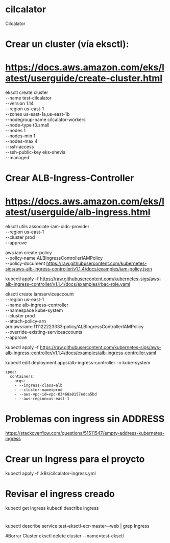 # cilcalator
Cilcalator

# Crear un cluster (vía eksctl):
# https://docs.aws.amazon.com/eks/latest/userguide/create-cluster.html

eksctl create cluster \
--name test-cilcalator \
--version 1.14 \
--region us-east-1 \
--zones us-east-1a,us-east-1b \
--nodegroup-name cilcalator-workers \
--node-type t3.small \
--nodes 1 \
--nodes-min 1 \
--nodes-max 4 \
--ssh-access \
--ssh-public-key eks-shevia \
--managed

# Crear ALB-Ingress-Controller
# https://docs.aws.amazon.com/eks/latest/userguide/alb-ingress.html

eksctl utils associate-iam-oidc-provider \
    --region us-east-1 \
    --cluster prod \
    --approve

aws iam create-policy \
    --policy-name ALBIngressControllerIAMPolicy \
    --policy-document https://raw.githubusercontent.com/kubernetes-sigs/aws-alb-ingress-controller/v1.1.4/docs/examples/iam-policy.json

kubectl apply -f https://raw.githubusercontent.com/kubernetes-sigs/aws-alb-ingress-controller/v1.1.4/docs/examples/rbac-role.yaml

eksctl create iamserviceaccount \
    --region us-east-1 \
    --name alb-ingress-controller \
    --namespace kube-system \
    --cluster prod \
    --attach-policy-arn arn:aws:iam::111122223333:policy/ALBIngressControllerIAMPolicy \
    --override-existing-serviceaccounts \
    --approve

kubectl apply -f https://raw.githubusercontent.com/kubernetes-sigs/aws-alb-ingress-controller/v1.1.4/docs/examples/alb-ingress-controller.yaml

kubectl edit deployment.apps/alb-ingress-controller -n kube-system

    spec:
      containers:
      - args:
        - --ingress-class=alb
        - --cluster-name=prod
        - --aws-vpc-id=vpc-03468a8157edca5bd
        - --aws-region=us-east-1

# Problemas con ingress sin ADDRESS
https://stackoverflow.com/questions/51511547/empty-address-kubernetes-ingress

# Crear un Ingress para el proycto
kubectl apply -f .k8s/cilcalator-ingress.yml

# Revisar el ingress creado
kubectl get ingress
kubectl describe ingress

#
kubectl describe service test-eksctl-ecr-master--web | grep Ingress


#Borrar Cluster
eksctl delete cluster --name=test-eksctl

